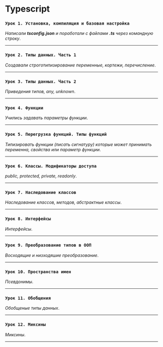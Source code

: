 
# Typescript

### `Урок 1. Установка, компиляция и базовая настройка`

_Написали **tsconfig.json** и поработали с файлами **.ts** через командную строку_.

---

### `Урок 2. Типы данных. Часть 1`

_Создавали строготипизирование переменные, кортежи, перечисление_.

---

### `Урок 3. Типы данных. Часть 2`

_Приведения типов, any, unknown_.

---

### `Урок 4. Функции`

_Учились задавать параметры функции_.

---

### `Урок 5. Перегрузка функций. Типы функций`

_Типизировать функции (писать сигнатуру) которые может принимать переменна, свойства или параметр функции_.

---

### `Урок 6. Классы. Модификаторы доступа`

_public, protected, private, readonly_.

---

### `Урок 7. Наследование классов`

_Наследование классов, методов, абстрактные классы_.

---

### `Урок 8. Интерфейсы`

_Интерфейсы_.

---

### `Урок 9. Преобразование типов в ООП`

_Восходящие и низходяшие преобразование_.

---

### `Урок 10. Пространства имен`

_Псевдонимы_.

---

### `Урок 11. Обобщения`

_Обобщеные типы данных_.

---

### `Урок 12. Миксины`

_Миксины_.

---



